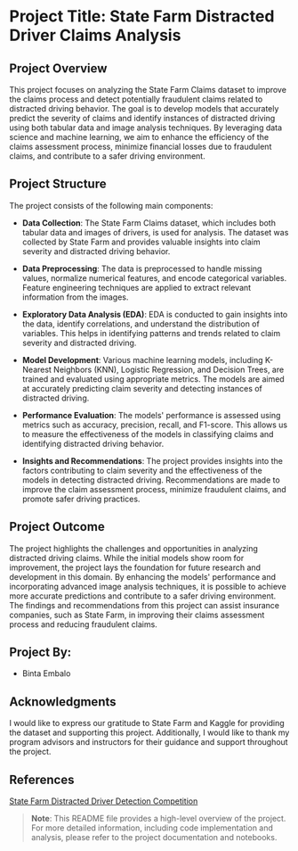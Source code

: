 # Project Title: State Farm Distracted Driver Claims Analysis

## Project Overview
This project focuses on analyzing the State Farm Claims dataset to improve the claims process and detect potentially fraudulent claims related to distracted driving behavior. The goal is to develop models that accurately predict the severity of claims and identify instances of distracted driving using both tabular data and image analysis techniques. By leveraging data science and machine learning, we aim to enhance the efficiency of the claims assessment process, minimize financial losses due to fraudulent claims, and contribute to a safer driving environment.

## Project Structure
The project consists of the following main components:

- **Data Collection**: The State Farm Claims dataset, which includes both tabular data and images of drivers, is used for analysis. The dataset was collected by State Farm and provides valuable insights into claim severity and distracted driving behavior.

- **Data Preprocessing**: The data is preprocessed to handle missing values, normalize numerical features, and encode categorical variables. Feature engineering techniques are applied to extract relevant information from the images.

- **Exploratory Data Analysis (EDA)**: EDA is conducted to gain insights into the data, identify correlations, and understand the distribution of variables. This helps in identifying patterns and trends related to claim severity and distracted driving.

- **Model Development**: Various machine learning models, including K-Nearest Neighbors (KNN), Logistic Regression, and Decision Trees, are trained and evaluated using appropriate metrics. The models are aimed at accurately predicting claim severity and detecting instances of distracted driving.

- **Performance Evaluation**: The models' performance is assessed using metrics such as accuracy, precision, recall, and F1-score. This allows us to measure the effectiveness of the models in classifying claims and identifying distracted driving behavior.

- **Insights and Recommendations**: The project provides insights into the factors contributing to claim severity and the effectiveness of the models in detecting distracted driving. Recommendations are made to improve the claim assessment process, minimize fraudulent claims, and promote safer driving practices.

## Project Outcome
The project highlights the challenges and opportunities in analyzing distracted driving claims. While the initial models show room for improvement, the project lays the foundation for future research and development in this domain. By enhancing the models' performance and incorporating advanced image analysis techniques, it is possible to achieve more accurate predictions and contribute to a safer driving environment. The findings and recommendations from this project can assist insurance companies, such as State Farm, in improving their claims assessment process and reducing fraudulent claims.

## Project By:
- Binta Embalo

## Acknowledgments
I would like to express our gratitude to State Farm and Kaggle for providing the dataset and supporting this project. Additionally, I would like to thank my program advisors and instructors for their guidance and support throughout the project.

## References
[State Farm Distracted Driver Detection Competition](https://www.kaggle.com/c/state-farm-distracted-driver-detection/overview)

> **Note**: This README file provides a high-level overview of the project. For more detailed information, including code implementation and analysis, please refer to the project documentation and notebooks.
